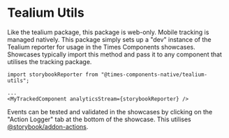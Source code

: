 # Tealium Utils

Like the tealium package, this package is web-only. Mobile tracking is managed
natively. This package simply sets up a "dev" instance of the Tealium reporter
for usage in the Times Components showcases. Showcases typically import this
method and pass it to any component that utilises the tracking package.

```
import storybookReporter from "@times-components-native/tealium-utils";

...
<MyTrackedComponent analyticsStream={storybookReporter} />
```

Events can be tested and validated in the showcases by clicking on the "Action
Logger" tab at the bottom of the showcase. This utilises
[@storybook/addon-actions](https://github.com/storybooks/storybook/tree/master/addons/actions).
